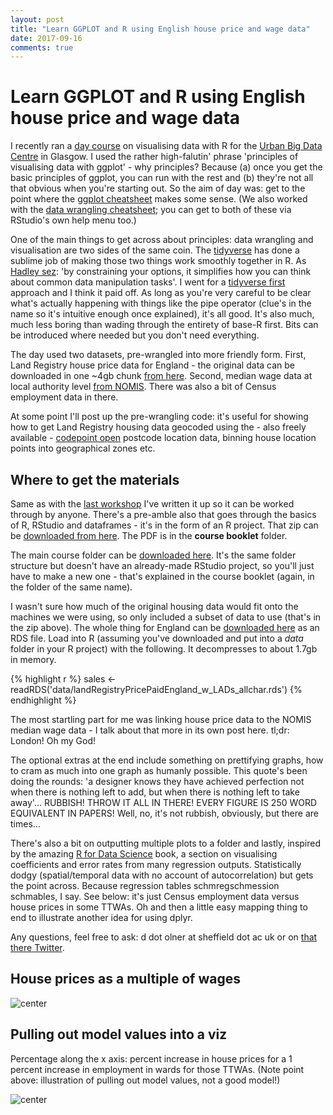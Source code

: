 ```yaml
---
layout: post
title: "Learn GGPLOT and R using English house price and wage data"
date: 2017-09-16
comments: true
---
```






# Learn GGPLOT and R using English house price and wage data

I recently ran a [day course](http://ubdc.ac.uk/outreach-plus-training/events-workshops-training-more/past-events-2017/principles-of-visualising-data-with-r-and-ggplot/) on visualising data with R for the [Urban Big Data Centre](http://ubdc.ac.uk/) in Glasgow. I used the rather high-falutin' phrase 'principles of visualising data with ggplot' - why principles? Because (a) once you get the basic principles of ggplot, you can run with the rest and (b) they're not all that obvious when you're starting out. So the aim of day was: get to the point where the [ggplot cheatsheet](https://www.rstudio.com/wp-content/uploads/2015/03/ggplot2-cheatsheet.pdf) makes some sense. (We also worked with the [data wrangling cheatsheet](https://www.rstudio.com/wp-content/uploads/2015/02/data-wrangling-cheatsheet.pdf); you can get to both of these via RStudio's own help menu too.)

One of the main things to get across about principles: data wrangling and visualisation are two sides of the same coin. The [tidyverse](https://www.tidyverse.org/) has done a sublime job of making those two things work smoothly together in R. As [Hadley sez](http://lutgw1.lunet.edu/usr/lib64/R/library/dplyr/doc/introduction.html): 'by constraining your options, it simplifies how you can think about common data manipulation tasks'. I went for a [tidyverse first](http://varianceexplained.org/r/teach-tidyverse/) approach and I think it paid off. As long as you're very careful to be clear what's actually happening with things like the pipe operator (clue's in the name so it's intuitive enough once explained), it's all good. It's also much, much less boring than wading through the entirety of base-R first. Bits can be introduced where needed but you don't need everything.

The day used two datasets, pre-wrangled into more friendly form. First, Land Registry house price data for England - the original data can be downloaded in one ~4gb chunk [from here](https://www.gov.uk/government/statistical-data-sets/price-paid-data-downloads). Second, median wage data at local authority level [from NOMIS](https://www.nomisweb.co.uk/). There was also a bit of Census employment data in there. 

At some point I'll post up the pre-wrangling code: it's useful for showing how to get Land Registry housing data geocoded using the - also freely available - [codepoint open](https://www.ordnancesurvey.co.uk/business-and-government/products/code-point-open.html) postcode location data, binning house location points into geographical zones etc.

## Where to get the materials

Same as with the [last workshop](http://danolner.github.io/2016/12/Introduction_to_data_wrangling_n_viz_in_R) I've written it up so it can be worked through by anyone. There's a pre-amble also that goes through the basics of R, RStudio and dataframes - it's in the form of an R project. That zip can be [downloaded from here](https://www.dropbox.com/s/dltzb2iobr7rtmq/UBDC_R_viz_intro_primer.zip?dl=1). The PDF is in the **course booklet** folder.

The main course folder can be [downloaded here](https://www.dropbox.com/s/xff6g7rbi4dj3am/visualisingDataWithRandGGPLOT_UBDC2017.zip?dl=1). It's the same folder structure but doesn't have an already-made RStudio project, so you'll just have to make a new one - that's explained in the course booklet (again, in the folder of the same name).

I wasn't sure how much of the original housing data would fit onto the machines we were using, so only included a subset of data to use (that's in the zip above). The whole thing for England can be [downloaded here](https://www.dropbox.com/s/pzas4l1uc4piu5f/landRegistryPricePaidEngland_w_LADs_allchar.rds?dl=1) as an RDS file. Load into R (assuming you've downloaded and put into a *data* folder in your R project) with the following. It decompresses to about 1.7gb in memory.


{% highlight r %}
sales <- readRDS('data/landRegistryPricePaidEngland_w_LADs_allchar.rds')
{% endhighlight %}

The most startling part for me was linking house price data to the NOMIS median wage data - I talk about that more in its own post here. tl;dr: London! Oh my God!

The optional extras at the end include something on prettifying graphs, how to cram as much into one graph as humanly possible. This quote's been doing the rounds: 'a designer knows they have achieved perfection not when there is nothing left to add, but when there is nothing left to take away'... RUBBISH! THROW IT ALL IN THERE! EVERY FIGURE IS 250 WORD EQUIVALENT IN PAPERS! Well, no, it's not rubbish, obviously, but there are times...

There's also a bit on outputting multiple plots to a folder and lastly, inspired by the amazing [R for Data Science](http://r4ds.had.co.nz/) book, a section on visualising coefficients and error rates from many regression outputs. Statistically dodgy (spatial/temporal data with no account of autocorrelation) but gets the point across. Because regression tables schmregschmession schmables, I say. See below: it's just Census employment data versus house prices in some TTWAs. Oh and then a little easy mapping thing to end to illustrate another idea for using dplyr.

Any questions, feel free to ask: d dot olner at sheffield dot ac uk or on [that there Twitter](https://twitter.com/DanOlner).

## House prices as a multiple of wages

![center](http://danolner.github.io/figs/principlesOfVizWithGGPLOT/unnamed-chunk-3-1.png)

## Pulling out model values into a viz

Percentage along the x axis: percent increase in house prices for a 1 percent increase in employment in wards for those TTWAs. (Note point above: illustration of pulling out model values, not a good model!)

![center](http://danolner.github.io/figs/principlesOfVizWithGGPLOT/unnamed-chunk-4-1.png)









